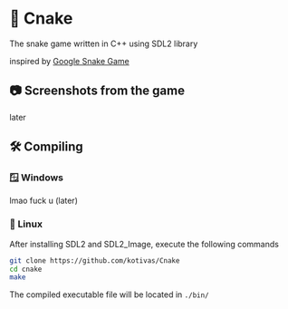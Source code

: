 # 🐍 Cnake
The snake game written in C++ using SDL2 library

inspired by [Google Snake Game](https://g.co/kgs/BTjXHz)

## 📷 Screenshots from the game
later

## 🛠️ Compiling

### 🪟 Windows
lmao fuck u (later)

### 🐧 Linux
After installing SDL2 and SDL2_Image, execute the following commands
```bash
git clone https://github.com/kotivas/Cnake
cd cnake
make
```
The compiled executable file will be located in ``./bin/``
